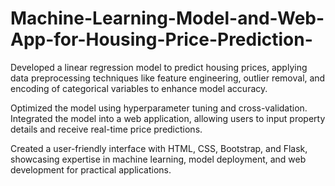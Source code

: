 # Machine-Learning-Model-and-Web-App-for-Housing-Price-Prediction-


Developed a linear regression model to predict housing prices, applying data preprocessing techniques like feature engineering, outlier removal, and encoding of categorical variables to enhance model accuracy.

Optimized the model using hyperparameter tuning and cross-validation. Integrated the model into a web application, allowing users to input property details and receive real-time price predictions. 

Created a user-friendly interface with HTML, CSS, Bootstrap, and Flask, showcasing expertise in machine learning, model deployment, and web development for practical applications.
